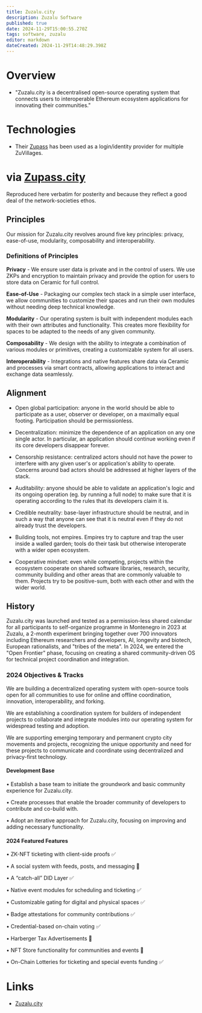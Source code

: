 ```yaml
---
title: Zuzalu.city
description: Zuzalu Software
published: true
date: 2024-11-29T15:00:55.270Z
tags: software, zuzalu
editor: markdown
dateCreated: 2024-11-29T14:48:29.398Z
---
```


# Overview
* "Zuzalu.city is a decentralised open-source operating system that connects users to interoperable Ethereum ecosystem applications for innovating their communities."

# Technologies
* Their [Zupass](https://zupass.org/) has been used as a login/identity provider for multiple ZuVillages.

# via [Zupass.city](https://zuzalu.gitbook.io/zuzalu-beta-docs/welcome/zuzalu.city-vision-and-mission/2024-roadmap)
Reproduced here verbatim for posterity and because they reflect a good deal of the network-societies ethos.
## Principles

Our mission for Zuzalu.city revolves around five key principles: privacy, ease-of-use, modularity, composability and interoperability. 

### Definitions of Principles

**Privacy** - We ensure user data is private and in the control of users. We use ZKPs and encryption to maintain privacy and provide the option for users to store data on Ceramic for full control.

**Ease-of-Use** - Packaging our complex tech stack in a simple user interface, we allow communities to customize their spaces and run their own modules without needing deep technical knowledge.

**Modularity** - Our operating system is built with independent modules each with their own attributes and functionality. This creates more flexibility for spaces to be adapted to the needs of any given community.

**Composability** - We design with the ability to integrate a combination of various modules or primitives, creating a customizable system for all users.

**Interoperability** - Integrations and native features share data via Ceramic and processes via smart contracts, allowing applications to interact and exchange data seamlessly.
## Alignment
* Open global participation: anyone in the world should be able to participate as a user, observer or developer, on a maximally equal footing. Participation should be permissionless.

* Decentralization: minimize the dependence of an application on any one single actor. In particular, an application should continue working even if its core developers disappear forever.

* Censorship resistance: centralized actors should not have the power to interfere with any given user's or application's ability to operate. Concerns around bad actors should be addressed at higher layers of the stack.

* Auditability: anyone should be able to validate an application's logic and its ongoing operation (eg. by running a full node) to make sure that it is operating according to the rules that its developers claim it is.
* Credible neutrality: base-layer infrastructure should be neutral, and in such a way that anyone can see that it is neutral even if they do not already trust the developers.

* Building tools, not empires. Empires try to capture and trap the user inside a walled garden; tools do their task but otherwise interoperate with a wider open ecosystem.

* Cooperative mindset: even while competing, projects within the ecosystem cooperate on shared software libraries, research, security, community building and other areas that are commonly valuable to them. Projects try to be positive-sum, both with each other and with the wider world.

## History 
Zuzalu.city was launched and tested as a permission-less shared calendar for all participants to self-organize programme in Montenegro in 2023 at Zuzalu, a 2-month experiment bringing together over 700 innovators including Ethereum researchers and developers, AI, longevity and biotech, European rationalists, and "tribes of the meta". In 2024, we entered the "Open Frontier" phase, focusing on creating a shared community-driven OS for technical project coordination and integration.



### 2024 Objectives & Tracks

We are building a decentralized operating system with open-source tools open for all communities to use for online and offline coordination, innovation, interoperability, and forking.

We are establishing a coordination system for builders of independent projects to collaborate and integrate modules into our operating system for widespread testing and adoption.

We are supporting emerging temporary and permanent crypto city movements and projects, recognizing the unique opportunity and need for these projects to communicate and coordinate using decentralized and privacy-first technology.

#### Development Base

• Establish a base team to initiate the groundwork and basic community experience for Zuzalu.city.

• Create processes that enable the broader community of developers to contribute and co-build with.

• Adopt an iterative approach for Zuzalu.city, focusing on improving and adding necessary functionality.

#### 2024 Featured Features

• ZK-NFT ticketing with client-side proofs ✅

• A social system with feeds, posts, and messaging 🚧

• A “catch-all” DID Layer ✅

• Native event modules for scheduling and ticketing ✅

• Customizable gating for digital and physical spaces ✅

• Badge attestations for community contributions ✅

• Credential-based on-chain voting ✅

• Harberger Tax Advertisements 🚧

• NFT Store functionality for communities and events 🚧

• On-Chain Lotteries for ticketing and special events funding ✅


# Links
* [Zuzalu.city](https://zuzalu.city)